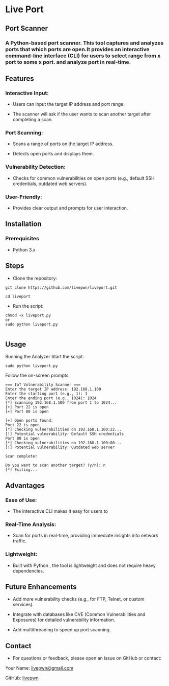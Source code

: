 # Live Port
## Port Scanner
### A Python-based port scanner. This tool captures and analyzes ports that which ports are open.It provides an interactive command-line interface (CLI) for users to select range from x port to some x port. and analyze port in real-time.

## Features
 ### Interactive Input:

- Users can input the target IP address and port range.

- The scanner will ask if the user wants to scan another target after completing a scan.

### Port Scanning:

- Scans a range of ports on the target IP address.

- Detects open ports and displays them.

### Vulnerability Detection:

- Checks for common vulnerabilities on open ports (e.g., default SSH credentials, outdated web servers).

### User-Friendly:

- Provides clear output and prompts for user interaction.

## Installation
### Prerequisites
- Python 3.x


## Steps
- Clone the repository:

```
git clone https://github.com/livepwn/liveport.git

cd liveport
```
- Run the script:


```
chmod +x liveport.py
or
sudo python liveport.py


```

## Usage
Running the Analyzer
Start the script:
```
sudo python liveport.py
```
Follow the on-screen prompts:
```
=== IoT Vulnerability Scanner ===
Enter the target IP address: 192.168.1.100
Enter the starting port (e.g., 1): 1
Enter the ending port (e.g., 1024): 1024
[*] Scanning 192.168.1.100 from port 1 to 1024...
[+] Port 22 is open
[+] Port 80 is open

[+] Open ports found:
Port 22 is open
[*] Checking vulnerabilities on 192.168.1.100:22...
[!] Potential vulnerability: Default SSH credentials
Port 80 is open
[*] Checking vulnerabilities on 192.168.1.100:80...
[!] Potential vulnerability: Outdated web server

Scan complete!

Do you want to scan another target? (y/n): n
[*] Exiting...

```
## Advantages
### **Ease of Use:**
  - The interactive CLI makes it easy for users to 

### **Real-Time Analysis:**

- Scan for ports in real-time, providing immediate insights into network traffic.


### **Lightweight:**

- Built with Python , the tool is lightweight and does not require heavy dependencies.



## Future Enhancements

- Add more vulnerability checks (e.g., for FTP, Telnet, or custom services).

- Integrate with databases like CVE (Common Vulnerabilities and Exposures) for detailed vulnerability information.

- Add multithreading to speed up port scanning.



## Contact
- For questions or feedback, please open an issue on GitHub or contact:

Your Name: livepwn@gmail.com

GitHub: [livepwn](https://github.com/livepwn)